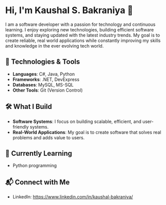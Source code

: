 # Hi, I'm Kaushal S. Bakraniya 👋

I am a software developer with a passion for technology and continuous learning. I enjoy exploring new technologies, building efficient software systems, and staying updated with the latest industry trends. My goal is to create reliable, real world applications while constantly improving my skills and knowledge in the ever evolving tech world.

## 🚀 Technologies & Tools

* **Languages**: C#, Java, Python
* **Frameworks**: .NET, DevExpress
* **Databases**: MySQL, MS-SQL
* **Other Tools**: Git (Version Control)

## 🛠️ What I Build

* **Software Systems**: I focus on building scalable, efficient, and user-friendly systems.
* **Real-World Applications**: My goal is to create software that solves real problems and adds value to users.

## 🌱 Currently Learning

* Python programming

## 📬 Connect with Me

* LinkedIn: https://www.linkedin.com/in/kaushal-bakraniya/
